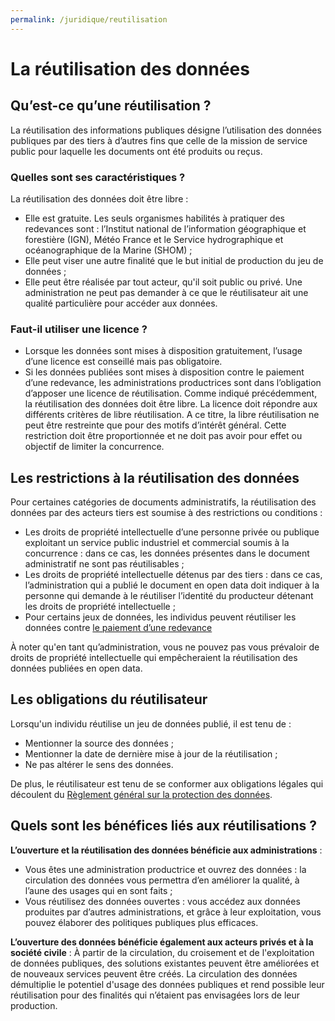 ```yaml
---
permalink: /juridique/reutilisation
---
```


# La réutilisation des données

## Qu’est-ce qu’une réutilisation ?                    

La réutilisation des informations publiques désigne l’utilisation des données publiques par des tiers à d’autres fins que celle de la mission de service public pour laquelle les documents ont été produits ou reçus.           

###  Quelles sont ses caractéristiques ?                    

 La réutilisation des données doit être libre :
* Elle est gratuite. Les seuls organismes habilités à pratiquer des redevances sont : l’Institut national de l’information géographique et forestière (IGN), Météo France et le Service hydrographique et océanographique de la Marine (SHOM) ; 
* Elle peut viser une autre finalité que le but initial de production du jeu de données ;
* Elle peut être réalisée par tout acteur, qu'il soit public ou privé. Une administration ne peut pas demander à ce que le réutilisateur ait une qualité particulière pour accéder aux données.

### Faut-il utiliser une licence ?                    

* Lorsque les données sont mises à disposition gratuitement, l’usage d’une licence est conseillé mais pas obligatoire. 
* Si les données publiées sont mises à disposition contre le paiement d’une redevance, les administrations productrices sont dans l’obligation d’apposer une licence de réutilisation. 
Comme indiqué précédemment, la réutilisation des données doit être libre. La licence doit répondre aux différents critères de libre réutilisation. A ce titre, la libre réutilisation ne peut être restreinte que pour des motifs d’intérêt général. Cette restriction doit être proportionnée et ne doit pas avoir pour effet ou objectif de limiter la concurrence.

##  Les restrictions à la réutilisation des données 

Pour certaines catégories de documents administratifs, la réutilisation des données par des acteurs tiers est soumise à des restrictions ou conditions :
* Les droits de propriété intellectuelle d’une personne privée ou publique exploitant un service public industriel et commercial soumis à la concurrence : dans ce cas, les données présentes dans le document administratif ne sont pas réutilisables ;
* Les droits de propriété intellectuelle détenus par des tiers : dans ce cas, l’administration qui a publié le document en open data doit indiquer à la personne qui demande à le réutiliser l’identité du producteur détenant les droits de propriété intellectuelle ;
* Pour certains jeux de données, les individus peuvent réutiliser les données contre [le paiement d’une redevance](2-reutilisation_od.md#quelles-sont-ses-caracteristiques-?) 

À noter qu'en tant qu’administration, vous ne pouvez pas vous prévaloir de droits de propriété intellectuelle qui empêcheraient la réutilisation des données publiées en open data.        

## Les obligations du réutilisateur

Lorsqu'un individu réutilise un jeu de données publié, il est tenu de :
* Mentionner la source des données ;
* Mentionner la date de dernière mise à jour de la réutilisation ; 
* Ne pas altérer le sens des données. 

De plus, le réutilisateur est tenu de se conformer aux obligations légales qui découlent du [Règlement général sur la protection des données](https://www.legifrance.gouv.fr/affichTexte.do?cidTexte=JORFTEXT000037085952&categorieLien=id). 

##  Quels sont les bénéfices liés aux réutilisations ?

**L’ouverture et la réutilisation des données bénéficie aux administrations** :
* Vous êtes une administration productrice et ouvrez des données : la circulation des données vous permettra d’en améliorer la qualité, à l’aune des usages qui en sont faits ;
* Vous réutilisez des données ouvertes : vous accédez aux données produites par d’autres administrations, et grâce à leur exploitation, vous pouvez élaborer des politiques publiques plus efficaces.

**L’ouverture des données bénéficie également aux acteurs privés et à la société civile** : 
À partir de la circulation, du croisement et de l'exploitation de données publiques, des solutions existantes peuvent être améliorées et de nouveaux services peuvent être créés. La circulation des données démultiplie le potentiel d'usage des données publiques et rend possible leur réutilisation pour des finalités qui n’étaient pas envisagées lors de leur production.        

